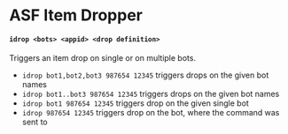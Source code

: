 # ASF Item Dropper

#### `idrop <bots> <appid> <drop definition>`

Triggers an item drop on single or on multiple bots.

- `idrop bot1,bot2,bot3 987654 12345` triggers drops on the given bot names
- `idrop bot1..bot3 987654 12345` triggers drops on the given bot names
- `idrop bot1 987654 12345` triggers drop on the given single bot
- `idrop 987654 12345` triggers drop on the bot, where the command was sent to